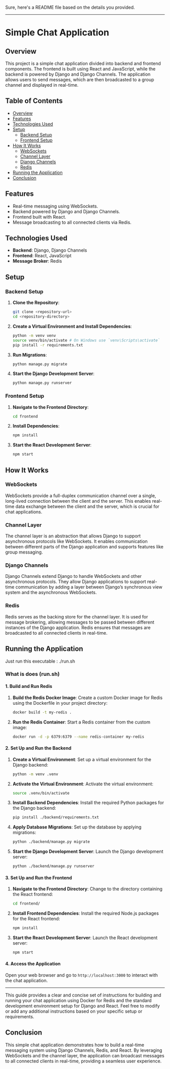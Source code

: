 Sure, here's a README file based on the details you provided. 

---

# Simple Chat Application

## Overview

This project is a simple chat application divided into backend and frontend components. The frontend is built using React and JavaScript, while the backend is powered by Django and Django Channels. The application allows users to send messages, which are then broadcasted to a group channel and displayed in real-time.

## Table of Contents
- [Overview](#overview)
- [Features](#features)
- [Technologies Used](#technologies-used)
- [Setup](#setup)
  - [Backend Setup](#backend-setup)
  - [Frontend Setup](#frontend-setup)
- [How It Works](#how-it-works)
  - [WebSockets](#websockets)
  - [Channel Layer](#channel-layer)
  - [Django Channels](#django-channels)
  - [Redis](#redis)
- [Running the Application](#running-the-application)
- [Conclusion](#conclusion)

## Features

- Real-time messaging using WebSockets.
- Backend powered by Django and Django Channels.
- Frontend built with React.
- Message broadcasting to all connected clients via Redis.

## Technologies Used

- **Backend**: Django, Django Channels
- **Frontend**: React, JavaScript
- **Message Broker**: Redis

## Setup

### Backend Setup

1. **Clone the Repository**:
    ```sh
    git clone <repository-url>
    cd <repository-directory>
    ```

2. **Create a Virtual Environment and Install Dependencies**:
    ```sh
    python -m venv venv
    source venv/bin/activate # On Windows use `venv\Scripts\activate`
    pip install -r requirements.txt
    ```

3. **Run Migrations**:
    ```sh
    python manage.py migrate
    ```

4. **Start the Django Development Server**:
    ```sh
    python manage.py runserver
    ```

### Frontend Setup

1. **Navigate to the Frontend Directory**:
    ```sh
    cd frontend
    ```

2. **Install Dependencies**:
    ```sh
    npm install
    ```

3. **Start the React Development Server**:
    ```sh
    npm start
    ```

## How It Works

### WebSockets

WebSockets provide a full-duplex communication channel over a single, long-lived connection between the client and the server. This enables real-time data exchange between the client and the server, which is crucial for chat applications.

### Channel Layer

The channel layer is an abstraction that allows Django to support asynchronous protocols like WebSockets. It enables communication between different parts of the Django application and supports features like group messaging.

### Django Channels

Django Channels extend Django to handle WebSockets and other asynchronous protocols. They allow Django applications to support real-time communication by adding a layer between Django’s synchronous view system and the asynchronous WebSockets.

### Redis

Redis serves as the backing store for the channel layer. It is used for message brokering, allowing messages to be passed between different instances of the Django application. Redis ensures that messages are broadcasted to all connected clients in real-time.

## Running the Application

Just run this executable : ./run.sh

### What is does (run.sh) 
#### 1. Build and Run Redis

1. **Build the Redis Docker Image**:
   Create a custom Docker image for Redis using the Dockerfile in your project directory:
   ```sh
   docker build -t my-redis .
   ```

2. **Run the Redis Container**:
   Start a Redis container from the custom image:
   ```sh
   docker run -d -p 6379:6379 --name redis-container my-redis
   ```

#### 2. Set Up and Run the Backend

1. **Create a Virtual Environment**:
   Set up a virtual environment for the Django backend:
   ```sh
   python -m venv .venv
   ```

2. **Activate the Virtual Environment**:
   Activate the virtual environment:
   ```sh
   source .venv/bin/activate
   ```

3. **Install Backend Dependencies**:
   Install the required Python packages for the Django backend:
   ```sh
   pip install ./backend/requirements.txt
   ```

4. **Apply Database Migrations**:
   Set up the database by applying migrations:
   ```sh
   python ./backend/manage.py migrate
   ```

5. **Start the Django Development Server**:
   Launch the Django development server:
   ```sh
   python ./backend/manage.py runserver
   ```

#### 3. Set Up and Run the Frontend

1. **Navigate to the Frontend Directory**:
   Change to the directory containing the React frontend:
   ```sh
   cd frontend/
   ```

2. **Install Frontend Dependencies**:
   Install the required Node.js packages for the React frontend:
   ```sh
   npm install
   ```

3. **Start the React Development Server**:
   Launch the React development server:
   ```sh
   npm start
   ```

#### 4. Access the Application

Open your web browser and go to `http://localhost:3000` to interact with the chat application.

---

This guide provides a clear and concise set of instructions for building and running your chat application using Docker for Redis and the standard development environment setup for Django and React. Feel free to modify or add any additional instructions based on your specific setup or requirements.

## Conclusion

This simple chat application demonstrates how to build a real-time messaging system using Django Channels, Redis, and React. By leveraging WebSockets and the channel layer, the application can broadcast messages to all connected clients in real-time, providing a seamless user experience.